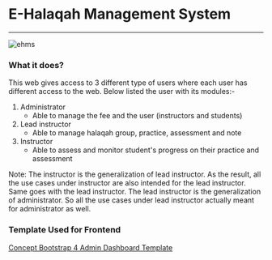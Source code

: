 # E-Halaqah Management System
---

![ehms](https://user-images.githubusercontent.com/50218616/182320006-32cae6c3-a6c2-42ee-87df-0978cf845383.png)


### What it does?
This web gives access to 3 different type of users where each user has different access to the web. Below listed the user with its modules:-
1. Administrator
      * Able to manage the fee and the user (instructors and students)
2. Lead instructor
      * Able to manage halaqah group, practice, assessment and note
3. Instructor
      * Able to assess and monitor student's progress on their practice and assessment


Note: The instructor is the generalization of lead instructor. As the result, all the use cases  under instructor are also intended for the lead instructor. Same goes with the lead instructor. The lead instructor is the generalization of administrator. So all the use cases under lead instructor actually meant for administrator as well.


### Template Used for Frontend
[Concept Bootstrap 4 Admin Dashboard Template](https://github.com/puikinsh/concept)
